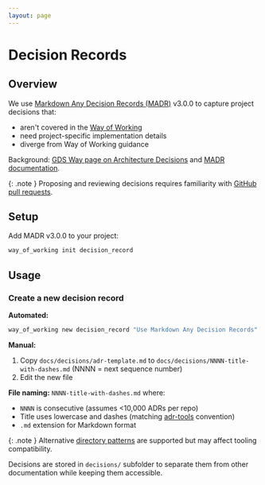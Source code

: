 ```yaml
---
layout: page
---
```

# Decision Records

## Overview

We use [Markdown Any Decision Records (MADR)](https://adr.github.io/madr/) v3.0.0 to capture project decisions that:

- aren't covered in the [Way of Working](https://github.com/HealthDataInsight/way_of_working)
- need project-specific implementation details
- diverge from Way of Working guidance

Background: [GDS Way page on Architecture Decisions](https://gds-way.cloudapps.digital/standards/architecture-decisions.html) and [MADR documentation](https://adr.github.io/madr/).

{: .note }
Proposing and reviewing decisions requires familiarity with [GitHub pull requests](https://docs.github.com/en/pull-requests/collaborating-with-pull-requests/proposing-changes-to-your-work-with-pull-requests/about-pull-requests).

## Setup

Add MADR v3.0.0 to your project:

```bash
way_of_working init decision_record
```

## Usage

### Create a new decision record

**Automated:**

```bash
way_of_working new decision_record "Use Markdown Any Decision Records"
```

**Manual:**

1. Copy `docs/decisions/adr-template.md` to `docs/decisions/NNNN-title-with-dashes.md` (NNNN = next sequence number)
2. Edit the new file

**File naming:** `NNNN-title-with-dashes.md` where:

- `NNNN` is consecutive (assumes <10,000 ADRs per repo)
- Title uses lowercase and dashes (matching [adr-tools](https://github.com/npryce/adr-tools) convention)
- `.md` extension for Markdown format

{: .note }
Alternative [directory patterns](https://github.com/joelparkerhenderson/architecture_decision_record#adr-file-name-conventions) are supported but may affect tooling compatibility.

Decisions are stored in `decisions/` subfolder to separate them from other documentation while keeping them accessible.
